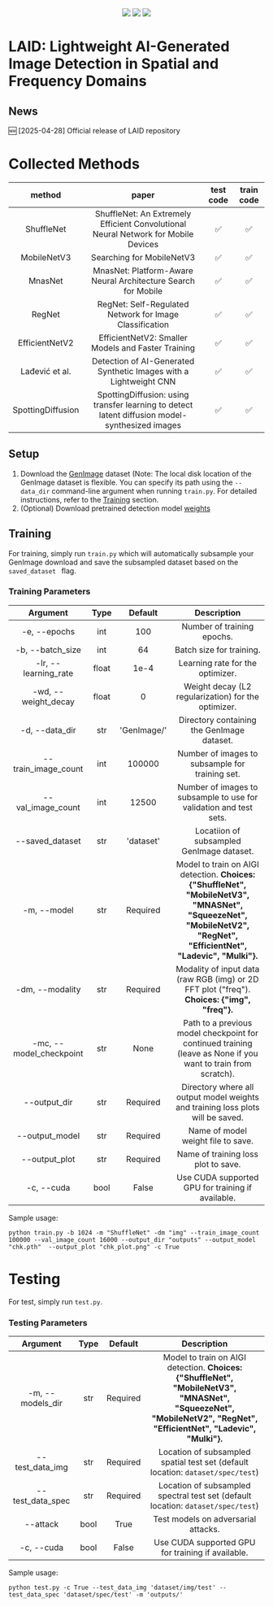 <div align="center">

<div>
   <a href="https://github.com/nchivar/LAID"><img src="https://visitor-badge.laobi.icu/badge?page_id=nchivar/LAID"/></a>
   <a href="https://github.com/nchivar/LAID"><img src="https://img.shields.io/github/stars/Ekko-zn/nchivar/LAID"/></a>
   <a href="https://drive.google.com/drive/folders/1FY7boXxIyKh8XYJwFwR104XL8_C35Umc?usp=sharing"><img src="https://img.shields.io/badge/Database-Release-green"></a>
</div>


</div>

#  LAID: Lightweight AI-Generated Image Detection in Spatial and Frequency Domains

## News
:new: [2025-04-28] Official release of LAID repository

# Collected Methods
|method|paper|test code|train code|
|:--------:|:------:|:----:|:------:|
|ShuffleNet|ShuffleNet: An Extremely Efficient Convolutional Neural Network for Mobile Devices|:white_check_mark:|:white_check_mark:|
|MobileNetV3|Searching for MobileNetV3|:white_check_mark:|:white_check_mark:|
|MnasNet|MnasNet: Platform-Aware Neural Architecture Search for Mobile|:white_check_mark:|:white_check_mark:|
|RegNet|RegNet: Self-Regulated Network for Image Classification|:white_check_mark:|:white_check_mark:|
|EfficientNetV2|EfficientNetV2: Smaller Models and Faster Training|:white_check_mark:|:white_check_mark:|
|Lađević et al.|Detection of AI-Generated Synthetic Images with a Lightweight CNN|:white_check_mark:|:white_check_mark:|
|SpottingDiffusion |SpottingDiffusion: using transfer learning to detect latent diffusion model-synthesized images|:white_check_mark:|:white_check_mark:|


## Setup
1. Download the [GenImage](https://github.com/GenImage-Dataset/GenImage) dataset (Note: The local disk location of the GenImage dataset is flexible. You can specify its path using the `--data_dir` command-line argument when running `train.py`. For detailed instructions, refer to the [Training](#Training) section.
2. (Optional) Download pretrained detection model [weights](https://drive.google.com/drive/folders/1FY7boXxIyKh8XYJwFwR104XL8_C35Umc?usp=sharing)

## Training
For training, simply run `train.py` which will automatically subsample your GenImage download and save the subsampled dataset based on the `saved_dataset ` flag. 

### Training Parameters
|Argument | Type | Default | Description|
|:------------:|:------:|:----:|:------:|
-e, --epochs | int | 100 | Number of training epochs.
-b, --batch_size | int | 64 | Batch size for training.
-lr, --learning_rate | float | 1e-4 | Learning rate for the optimizer.
-wd, --weight_decay | float | 0 | Weight decay (L2 regularization) for the optimizer.
-d, --data_dir | str | 'GenImage/' | Directory containing the GenImage dataset.
--train_image_count | int | 100000 | Number of images to subsample for training set.
--val_image_count | int | 12500 | Number of images to subsample to use for validation and test sets.
--saved_dataset | str | 'dataset' | Locatiion of subsampled GenImage dataset.
-m, --model | str | Required | Model to train on AIGI detection. **Choices: {"ShuffleNet", "MobileNetV3", "MNASNet", "SqueezeNet", "MobileNetV2", "RegNet", "EfficientNet", "Ladevic", "Mulki"}.**
-dm, --modality | str | Required | Modality of input data (raw RGB (img) or 2D FFT plot ("freq"). **Choices: {"img", "freq"}.**
-mc, --model_checkpoint | str | None | Path to a previous model checkpoint for continued training (leave as None if you want to train from scratch).
--output_dir | str | Required | Directory where all output model weights and training loss plots will be saved.
--output_model | str | Required | Name of model weight file to save.
--output_plot | str | Required | Name of training loss plot to save.
-c, --cuda | bool | False | Use CUDA supported GPU for training if available.

Sample usage:
```
python train.py -b 1024 -m "ShuffleNet" -dm "img" --train_image_count 100000 --val_image_count 16000 --output_dir "outputs" --output_model "chk.pth"  --output_plot "chk_plot.png" -c True

```

# Testing
For test, simply run `test.py`.

### Testing Parameters
|Argument | Type | Default | Description|
|:-----------:|:------:|:----:|:------:|
-m, --models_dir | str | Required | Model to train on AIGI detection. **Choices: {"ShuffleNet", "MobileNetV3", "MNASNet", "SqueezeNet", "MobileNetV2", "RegNet", "EfficientNet", "Ladevic", "Mulki"}.**
--test_data_img | str | Required | Location of subsampled spatial test set (default location: ```dataset/spec/test```)
--test_data_spec | str | Required | Location of subsampled spectral test set (default location: ```dataset/spec/test```)
--attack | bool | True | Test models on adversarial attacks.
-c, --cuda | bool | False | Use CUDA supported GPU for training if available.

Sample usage:
```
python test.py -c True --test_data_img 'dataset/img/test' --test_data_spec 'dataset/spec/test' -m 'outputs/'

```
